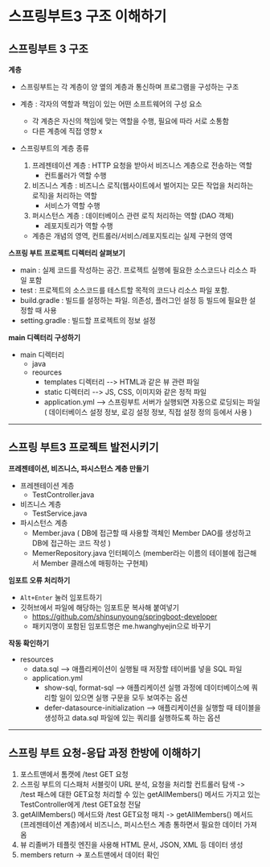 # 스프링부트3 구조 이해하기

## 스프링부트 3 구조

**계층**
- 스프링부트는 각 계층이 양 옆의 계층과 통신하며 프로그램을 구성하는 구조
- 계층 : 각자의 역할과 책임이 있는 어떤 소프트웨어의 구성 요소
   - 각 계층은 자신의 책임에 맞는 역할을 수행, 필요에 따라 서로 소통함
   - 다른 계층에 직접 영향 x

- 스프링부트의 계층 종류
   1. 프레젠테이션 계층 : HTTP 요청을 받아서 비즈니스 계층으로 전송하는 역할
         - 컨트롤러가 역할 수행
   2. 비즈니스 계층 : 비즈니스 로직(웹사이트에서 벌어지는 모든 작업을 처리하는 로직)을 처리하는 역할
         - 서비스가 역할 수행
   3. 퍼시스턴스 계층 : 데이터베이스 관련 로직 처리하는 역할 (DAO 객체)
         - 레포지토리가 역할 수행

   - 계층은 개념의 영역, 컨트롤러/서비스/레포지토리는 실제 구현의 영역

**스프링 부트 프로젝트 디렉터리 살펴보기**
- main : 실제 코드를 작성하는 공간. 프로젝트 실행에 필요한 소스코드나 리소스 파일 포함
- test : 프로젝트의 소스코드를 테스트할 목적의 코드나 리소스 파일 포함.
- build.gradle : 빌드를 설정하는 파일. 의존성, 플러그인 설정 등 빌드에 필요한 설정할 때 사용
- setting.gradle : 빌드할 프로젝트의 정보 설정

**main 디렉터리 구성하기**
- main 디렉터리
   - java
   - reources
      - templates 디렉터리  --> HTML과 같은 뷰 관련 파일
      - static 디렉터리 --> JS, CSS, 이미지와 같은 정적 파일
      - application.yml --> 스프링부트 서버가 실행되면 자동으로 로딩되는 파일 ( 데이터베이스 설정 정보, 로깅 설정 정보, 직접 설정 정의 등에서 사용 )
---

## 스프링 부트3 프로젝트 발전시키기

**프레젠테이션, 비즈니스, 파시스턴스 계층 만들기**
- 프레젠테이션 계층
   - TestController.java
- 비즈니스 계층
   - TestService.java
- 파시스턴스 계층
   - Member.java ( DB에 접근할 때 사용할 객체인 Member DAO를 생성하고 DB에 접근하는 코드 작성 )
   - MemerRepository.java 인터페이스 (member라는 이름의 테이블에 접근해서 Member 클래스에 매핑하는 구현체)

**임포트 오류 처리하기**
- `Alt+Enter` 눌러 임포트하기
- 깃허브에서 파일에 해당하는 임포트문 복사해 붙여넣기
   - https://github.com/shinsunyoung/springboot-developer 
   - 패키지명이 포함된 임포트명은 me.hwanghyejin으로 바꾸기

**작동 확인하기**
- resources
   - data.sql --> 애플리케이션이 실행될 때 저장할 테이버를 넣을 SQL 파일 
   - application.yml
       - show-sql, format-sql --> 애플리케이션 실행 과정에 데이터베이스에 쿼리할 일이 있으면 실행 구문을 모두 보여주는 옵션
       - defer-datasource-initialization --> 애플리케이션을 실행할 때 테이블을 생성하고 data.sql 파일에 있는 쿼리를 실행하도록 하는 옵션
---

## 스프링 부트 요청-응답 과정 한방에 이해하기

1. 포스트맨에서 톰캣에 /test GET 요청
2. 스프링 부트의 디스패처 서블릿이 URL 분석, 요청을 처리할 컨트롤러 탐색 -> /test 패스에 대한 GET요청 처리할 수 있는 getAllMembers() 메서드 가지고 있는 TestController에게 /test GET요청 전달
3. getAllMembers() 메서드와 /test GET요청 매치 -> getAllMembers() 메서드(프레젠테이션 계층)에서 비즈니스, 퍼시스턴스 계층 통하면서 필요한 데이터 가져옴
4. 뷰 리졸버가 테플릿 엔진을 사용해 HTML 문서, JSON, XML 등 데이터 생성
5. members return -> 포스트맨에서 데이터 확인